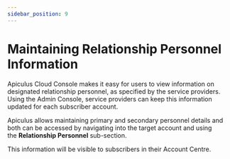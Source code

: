 ```yaml
---
sidebar_position: 9
---
```

# Maintaining Relationship Personnel Information

Apiculus Cloud Console makes it easy for users to view information on designated relationship personnel, as specified by the service providers. Using the Admin Console, service providers can keep this information updated for each subscriber account.

Apiculus allows maintaining primary and secondary personnel details and both can be accessed by navigating into the target account and using the **Relationship Personnel** sub-section.

This information will be visible to subscribers in their Account Centre.




